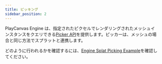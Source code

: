 ```yaml
---
title: ピッキング
sidebar_position: 2
---
```


PlayCanvas Engine は、指定されたピクセルでレンダリングされたメッシュインスタンスをクエリできる[Picker API](https://api.playcanvas.com/engine/classes/Picker.html)を提供します。ピッカーは、メッシュの場合と同じ方法でスプラットと連携します。

どのように行われるかを確認するには、[Engine Splat Picking Example](https://playcanvas.github.io/#/gaussian-splatting/picking)を確認してください。
